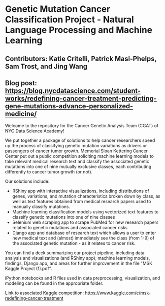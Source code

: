 # Genetic Mutation Cancer Classification Project - Natural Language Processing and Machine Learning
## Contributors: Katie Critelli, Patrick Masi-Phelps, Sam Trost, and Jing Wang
## Blog post: https://blog.nycdatascience.com/student-works/redefining-cancer-treatment-predicting-gene-mutations-advance-personalized-medicine/

Welcome to the repository for the Cancer Genetic Analysis Team (CGAT) of NYC Data Science Academy! 

We put together a package of solutions to help cancer researchers speed up the process of classifying genetic mutation variations as drivers or passengers of cancer tumor growth. Memorial Sloan Kettering Cancer Center put out a public competition soliciting machine learning models to take relevant medical research text and classify the associated genetic mutations into one of nine mutually exclusive classes, each contributing differently to cancer tumor growth (or not). 

Our solutions include:
  - RShiny app with interactive visualizations, including distributions of genes, variations, and mutation characteristics broken down by class, as well as text features obtained from medical research papers used to manually classify mutations.
  - Machine learning classification models using vectorized text features to classify genetic mutations into one of nine classes
  - Selenium web scraping app to scrape PubMed for new research papers related to genetic mutations and associated cancer risks
  - Django app and database of research text which allows a user to enter new medical text and (almost) immediately see the class (from 1-9) of the associated genetic mutation - as it relates to cancer risk.

You can find a deck summarizing our project pipeline, including data analysis and visualizations (and RShiny app), machine learning models, findings, Django app, and areas for further improvement in the file "MSK Kaggle Project (1).pdf".

iPython notebooks and R files used in data preprocessing, visualization, and modeling can be found in the appropriate folder. 

Link to associated Kaggle competition: https://www.kaggle.com/c/msk-redefining-cancer-treatment
